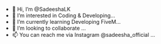- 👋 Hi, I’m @SadeeshaLK
- 👀 I’m interested in Coding & Developing...
- 🌱 I’m currently learning Developing FiveM...
- 💞️ I’m looking to collaborate ...
- 📫 You can reach me via Instagram @sadeesha_official ...

<!---
SadeeshaLK/SadeeshaLK is a ✨ special ✨ repository because its `README.md` (this file) appears on your GitHub profile.
You can click the Preview link to take a look at your changes.
--->
